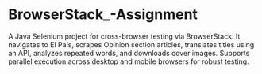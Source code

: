 # BrowserStack_-Assignment
A Java Selenium project for cross-browser testing via BrowserStack. It navigates to El País, scrapes Opinion section articles, translates titles using an API, analyzes repeated words, and downloads cover images. Supports parallel execution across desktop and mobile browsers for robust testing.
